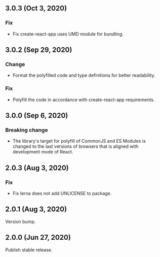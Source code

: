 ## 3.0.3 (Oct 3, 2020)

### Fix

- Fix create-react-app uses UMD module for bundling.

## 3.0.2 (Sep 29, 2020)

### Change

- Format the polyfilled code and type definitions for better readability.

### Fix

- Polyfill the code in accordance with create-react-app requirements.

## 3.0.0 (Sep 6, 2020)

### Breaking change

- The library's target for polyfill of CommonJS and ES Modules is changed to the last versions of
  browsers that is aligned with development mode of React.

## 2.0.3 (Aug 3, 2020)

### Fix

- Fix lerna does not add UNLICENSE to package.

## 2.0.1 (Aug 3, 2020)

Version bump.

## 2.0.0 (Jun 27, 2020)

Publish stable release.
